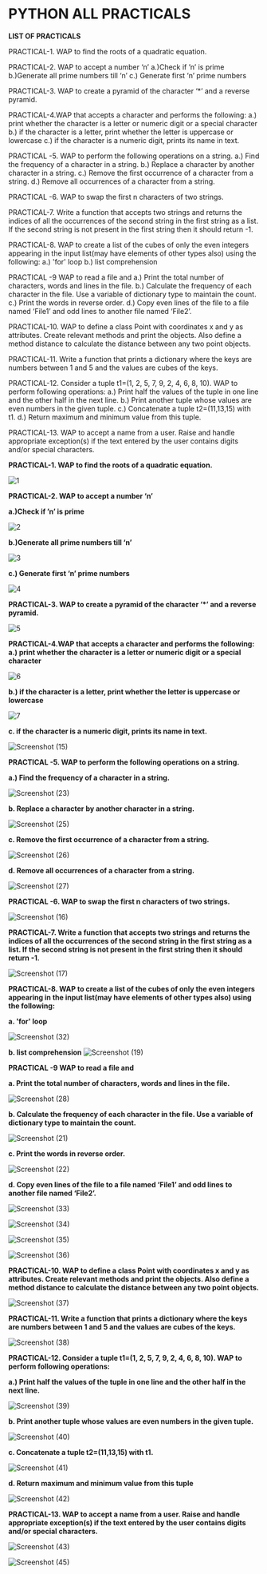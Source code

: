 
# PYTHON ALL PRACTICALS 

**LIST OF PRACTICALS**

PRACTICAL-1. WAP to find the roots of a quadratic equation.

PRACTICAL-2. WAP to accept a number ‘n’
a.)Check if ’n’ is prime
b.)Generate all prime numbers till ‘n’
c.) Generate first ‘n’ prime numbers

PRACTICAL-3. WAP to create a pyramid of the character ‘*’ and a reverse pyramid.

PRACTICAL-4.WAP that accepts a character and performs the following:
a.) print whether the character is a letter or numeric digit or a special character
b.) if the character is a letter, print whether the letter is uppercase or lowercase
c.) if the character is a numeric digit, prints its name in text.

PRACTICAL -5.  WAP to perform the following operations on a string.
a.) Find the frequency of a character in a string.
b.) Replace a character by another character in a string.
c.) Remove the first occurrence of a character from a string.
d.) Remove all occurrences of a character from a string.

PRACTICAL -6. WAP to swap the first n characters of two strings.

PRACTICAL-7. Write a function that accepts two strings and returns the indices of all the occurrences of the second string in the first string as a list. If the second string is not present in the first string then it should return -1.

PRACTICAL-8. WAP to create a list of the cubes of only the even integers appearing in the input list(may have elements of other types also) using the following:
a.) 'for' loop
b.) list comprehension

PRACTICAL -9  WAP to read a file and
a.) Print the total number of characters, words and lines in the file.
b.) Calculate the frequency of each character in the file. Use a variable of dictionary type to maintain the count.
c.) Print the words in reverse order.
d.) Copy even lines of the file to a file named ‘File1’ and odd lines to another file named ‘File2’.

PRACTICAL-10. WAP to define a class Point with coordinates x and y as attributes. Create relevant methods and print the objects. Also define a method distance to calculate the distance between any two point objects.

PRACTICAL-11. Write a function that prints a dictionary where the keys are numbers between 1 and 5 and the values are cubes of the keys.

PRACTICAL-12. Consider a tuple t1=(1, 2, 5, 7, 9, 2, 4, 6, 8, 10). WAP to perform following operations:
a.) Print half the values of the tuple in one line and the other half in the next line.
b.) Print another tuple whose values are even numbers in the given tuple.
c.) Concatenate a tuple t2=(11,13,15) with t1.
d.) Return maximum and minimum value from this tuple.

PRACTICAL-13. WAP to accept a name from a user. Raise and handle appropriate exception(s) if the text entered by the user contains digits and/or special characters.








    
**PRACTICAL-1. WAP to find the roots of a quadratic equation.**


![1](https://github.com/user-attachments/assets/8ee6870e-5af2-406e-aecf-898cf468e3ae)





**PRACTICAL-2. WAP to accept a number ‘n’**

**a.)Check if ’n’ is prime**

![2](https://github.com/user-attachments/assets/ec033487-3c7c-48c1-9839-84b637b7cb98)




    
**b.)Generate all prime numbers till ‘n’**

![3](https://github.com/user-attachments/assets/63dc98ab-9691-4ce7-9676-0f0e08dc8719)







**c.) Generate first ‘n’ prime numbers**


![4](https://github.com/user-attachments/assets/0f8431e4-d7ec-4055-8bef-c89c298168f5)








**PRACTICAL-3. WAP to create a pyramid of the character ‘*’ and a reverse pyramid.**



![5](https://github.com/user-attachments/assets/da3a8868-abbb-4b65-a110-d55733e17d68)






**PRACTICAL-4.WAP that accepts a character and performs the following:
a.) print whether the character is a letter or numeric digit or a special character**


![6](https://github.com/user-attachments/assets/1128fbdf-1193-4a22-88c9-4309dbf00df1)






**b.) if the character is a letter, print whether the letter is uppercase or lowercase**

![7](https://github.com/user-attachments/assets/f8bc5908-36dc-4944-8a2d-f56088823236)






**c. if the character is a numeric digit, prints its name in text.**

![Screenshot (15)](https://github.com/user-attachments/assets/88e05cf5-dfc4-4d18-a570-d18c8efc9041)







**PRACTICAL -5.  WAP to perform the following operations on a string.**

 **a.) Find the frequency of a character in a string.**
  
![Screenshot (23)](https://github.com/user-attachments/assets/1be6875f-4114-49fe-8554-47f7592a674f)






**b. Replace a character by another character in a string.**

![Screenshot (25)](https://github.com/user-attachments/assets/6510af71-d615-4104-9d8b-d74ab6a3f012)







**c. Remove the first occurrence of a character from a string.**

![Screenshot (26)](https://github.com/user-attachments/assets/2626b4c2-0a6c-4c8d-a566-eb132d4666fc)






**d. Remove all occurrences of a character from a string.**

![Screenshot (27)](https://github.com/user-attachments/assets/760e13d6-f51e-40d5-8e3f-e079178370f6)







**PRACTICAL -6. WAP to swap the first n characters of two strings.**

![Screenshot (16)](https://github.com/user-attachments/assets/d5db04c0-c4e8-4dbc-95b1-9f84d6461f2b)







**PRACTICAL-7. Write a function that accepts two strings and returns the indices of all the occurrences of the second string in the first string as a list. If the second string is not present in the first 
string then it should return -1.**

![Screenshot (17)](https://github.com/user-attachments/assets/9c181952-737a-448e-99ad-50334643272b)






**PRACTICAL-8. WAP to create a list of the cubes of only the even integers appearing in the input list(may have elements of other types also) using the following:**

**a. 'for' loop**

![Screenshot (32)](https://github.com/user-attachments/assets/065d0624-4200-4809-a435-71ea125dfbda)





**b. list comprehension**
![Screenshot (19)](https://github.com/user-attachments/assets/fa3425d9-61dc-4703-bacc-6051b019fbf6)






**PRACTICAL -9  WAP to read a file and**  

**a. Print the total number of characters, words and lines in the file.**

![Screenshot (28)](https://github.com/user-attachments/assets/3c671184-8975-437f-9265-bd85f17d56bd)






**b. Calculate the frequency of each character in the file. Use a variable of dictionary type to maintain the count.**

![Screenshot (21)](https://github.com/user-attachments/assets/ebb60ab5-2f7a-46e1-91af-cfa051afbe06)






**c. Print the words in reverse order.**

![Screenshot (22)](https://github.com/user-attachments/assets/719e6589-d893-48fe-8c55-3adac3e04f7d)





**d. Copy even lines of the file to a file named ‘File1’ and odd lines to another file 
named ‘File2’.**

![Screenshot (33)](https://github.com/user-attachments/assets/4d7c13bd-dfca-42f6-aec4-2c26604e7bcb)



![Screenshot (34)](https://github.com/user-attachments/assets/fb426d7b-bd1f-44ec-895e-85db6e3ed006)



![Screenshot (35)](https://github.com/user-attachments/assets/58f2c509-0900-41a8-8c1e-355dbbfc87b5)



![Screenshot (36)](https://github.com/user-attachments/assets/ab5ac6a0-daa3-4623-8821-42bc39f9c925)




**PRACTICAL-10. WAP to define a class Point with coordinates x and y as attributes. Create relevant 
methods and print the objects. Also define a method distance to calculate the distance 
between any two point objects.**

![Screenshot (37)](https://github.com/user-attachments/assets/6c454f1c-53bd-4bc6-977c-057e45c88b36)





**PRACTICAL-11. Write a function that prints a dictionary where the keys are numbers between 1 and 5 
and the values are cubes of the keys.**


![Screenshot (38)](https://github.com/user-attachments/assets/c3d74c26-5d28-4ef8-94a5-c112b40e2eb7)





**PRACTICAL-12. Consider a tuple t1=(1, 2, 5, 7, 9, 2, 4, 6, 8, 10). WAP to perform following operations:**

**a.) Print half the values of the tuple in one line and the other half in the next line.**


![Screenshot (39)](https://github.com/user-attachments/assets/ff85a18b-6aa9-4ead-908f-aed99cae2f75)




**b. Print another tuple whose values are even numbers in the given tuple.**


![Screenshot (40)](https://github.com/user-attachments/assets/2d36d32c-362b-4ff8-a0b7-cc27a8de0791)





**c. Concatenate a tuple t2=(11,13,15) with t1.**


![Screenshot (41)](https://github.com/user-attachments/assets/5b7aecae-07b3-4d91-bbc2-47807df533e0)





**d. Return maximum and minimum value from this tuple**


![Screenshot (42)](https://github.com/user-attachments/assets/572704d8-7615-4c89-8de7-a51f9d8904b7)






**PRACTICAL-13. WAP to accept a name from a user. Raise and handle appropriate exception(s) if the 
text entered by the user contains digits and/or special characters.**

![Screenshot (43)](https://github.com/user-attachments/assets/5e9a2bdc-b90a-4ed0-8ef3-8163c186f108)


![Screenshot (45)](https://github.com/user-attachments/assets/3966f441-93a5-4eb4-a8a8-85695ad3d3ff)






